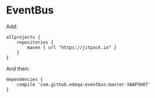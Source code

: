 # EventBus

Add:

    allprojects {
        repositories {
            maven { url "https://jitpack.io" }
        }
    }


And then:


    dependencies {
        compile 'com.github.edeqa:eventbus:master-SNAPSHOT'
    }

